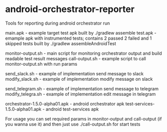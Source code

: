 # android-orchestrator-reporter
Tools for reporting during android orchestrator run

main.apk - example target test apk built by ./gradlew assemble
test.apk - emample apk with instrumented tests; contains 2 passed 2 failed and 1 skipped tests built by ./gradlew assembleAndroidTest

monitor-output.sh - main script for monitoring orchestrator output and build readable test result messages
call-output.sh - example script to call monitor-output.sh with run params

send_slack.sh - example of implementation send message to slack
modify_slack.sh - example of implementation modify message on slack

send_telegram.sh - example of implementation send message to telegram
modify_telegra.sh - example of implementation edit message in telegram

orchestrator-1.5.0-alpha01.apk - android orchestrator apk
test-services-1.5.0-alpha01.apk - android test-services apk



For usage you can set required params in monitor-output and call-output (if you wanna use it) and then just use ./call-output.sh for start tests
